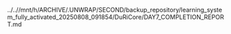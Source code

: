 ../..//mnt/h/ARCHIVE/.UNWRAP/SECOND/backup_repository/learning_system_fully_activated_20250808_091854/DuRiCore/DAY7_COMPLETION_REPORT.md